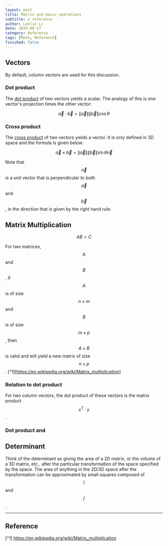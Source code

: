 ```yaml
---
layout: post
title: Matrix and basic operations
subtitle: a reference
author: Leslie Li
date: 2019-06-27
category: Reference
tags: [Math, Reference]
finished: false
---
```


## Vectors

By default, column vectors are used for this discussion.

### Dot product

The [dot product](https://en.wikipedia.org/wiki/Dot_product) of two vectors yields a scalar. The analogy of this is one 
vector's projection times the other vector:

$$\vec{a} \cdot \vec{b} = \left \| \vec{a} \right \|\left \| \vec{b} \right \| \cos{\theta }$$

### Cross product

The [cross product](https://en.wikipedia.org/wiki/Cross_product) of two vectors yields a vector. It is only defined in 
3D space and the formula is given below: 

$$\vec{a} \times \vec{b} = \left \| \vec{a} \right \| \left \| \vec{b} \right \| \sin{ \theta }  \vec{n}$$

Note that $$\vec{n}$$ is a unit vector that is perpendicular to both $$\vec{a}$$ and $$\vec{b}$$, in the direction that
is given by the right hand rule. 

## Matrix Multiplication

$$AB = C$$

 For two matrices, $$A$$ and $$B$$, if $$A$$ is of size $$n \times m$$ and $$B$$ is of size
 $$m \times p$$, then $$A \times B$$ is valid and will yield a new matrix of size $$n \times p$$. 
 [^1][https://en.wikipedia.org/wiki/Matrix_multiplication]
 
### Relation to dot product

For two column vectors, the dot product of these vectors is the matrix product $$ x^{T}\cdot y $$. 

### Dot product and 

## Determinant

Think of the determinant as giving the area of a 2D matrix, or the volume of a 3D matrix, etc., after the particular
transformation of the space specified by the space. The area of anything in the 2D/3D space after the transformation 
can be approximated by small squares composed of $$\hat{i}$$ and $$\hat{j}$$. 


***

## Reference

[^1] https://en.wikipedia.org/wiki/Matrix_multiplication



